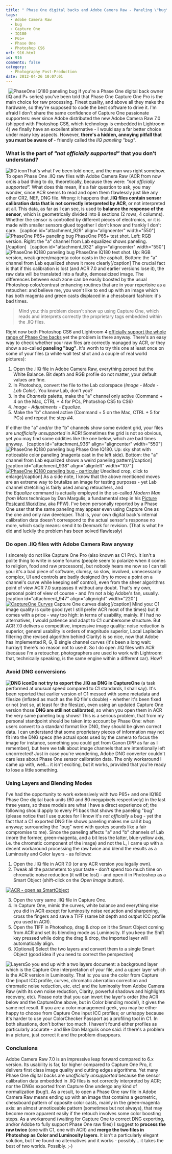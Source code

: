 ```yaml
---
title: " Phase One digital backs and Adobe Camera Raw - Paneling \"bug\"\t\t"
tags:
  - Adobe Camera Raw
  - bug
  - Capture One
  - IQ180
  - P65+
  - Phase One
  - Photoshop CS6
url: 916.html
id: 916
comments: false
category:
  - Photography Post-Production
date: 2012-04-26 10:07:01
---
```


   ![PhaseOne IQ180 paneling bug](http://localhost:8888/wp-content/uploads/2012/04/PhaseOne_IQ180_paneling_bug.jpg "PhaseOne IQ180 paneling bug") If you're a Phase One digital back owner (IQ and P+ series) you've been told that Phase One Capture One Pro is the main choice for raw processing. Finest quality, and above all they make the hardware, so they're supposed to code the best software to drive it. I'm afraid I don't share the same confidence of Capture One passionate supporters: ever since Adobe distributed the new Adobe Camera Raw 7.0 (shipped with Photoshop CS6, which technology is embedded in Lightroom 4) we finally have an excellent alternative - I would say a far better choice under many key aspects. However, **there's a hidden, annoying pitfall that you must be aware of** \- friendly called the _IIQ paneling "bug"._ 

### What is the part of _"not officially supported"_ that you don't understand?

![IIQ icon](http://localhost:8888/wp-content/uploads/2012/04/IIQ_icon.png "IIQ icon")That's what I've been told once, and the man was right somehow. To open Phase One .IIQ raw files with Adobe Camera Raw (ACR from now on)is a bad thing to do, theoretically, because they were: _"not officially supported"._ What does this mean, it's a fair question to ask, you may wonder, since ACR seems to read and open them flawlessly just like any other CR2, NEF, DNG file. Wrong: it happens that **.IIQ files contain sensor calibration data that is not correctly interpreted by ACR**, or not interpreted at all. This data, as far as I can see, is used to **balance the response of the sensor**, which is geometrically divided into 8 sections (2 rows, 4 columns). Whether the sensor is controlled by different pieces of electronics, or it is made with smaller sensors glued together I don't know and frankly I don't care.   \[caption id="attachment_929" align="aligncenter" width="550"\]![PhaseOne P65+ paneling bug](http://localhost:8888/wp-content/uploads/2012/04/PhaseOne_P65_paneling_bug.jpg "PhaseOne P65+ paneling bug") PhaseOne P65+ test shot. Left: RGB version. Right: the "a" channel from Lab equalized shows paneling.\[/caption\]   \[caption id="attachment_932" align="aligncenter" width="550"\]![PhaseOne IQ180 paneling bug](http://localhost:8888/wp-content/uploads/2012/04/PhaseOne_IQ180_paneling_bug21.jpg "PhaseOne IQ180 paneling bug") PhaseOne IQ180 test shot. Up: RGB version, weak green/magenta color casts in the asphalt. Bottom: the "a" channel from Lab equalized shows it more clearly\[/caption\] The crucial fact is that if this calibration is lost (and ACR 7.0 and earlier versions lose it), the raw data will be translated into a faulty, demosaicized image. The differences between each zone can be easily boosted by the usual Photoshop color/contrast enhancing routines that are in your repertoire as a retoucher: and believe me, you won't like to end up with an image which has both magenta and green casts displaced in a chessboard fashion: it's bad times.

> Mind you: this problem doesn't show up using Capture One, which reads and interprets correctly the proprietary tags embedded within the .IIQ files.

Right now both Photoshop CS6 and Lightroom 4 [officially support the whole range of Phase One backs](http://www.adobe.com/products/photoshop/extend.html "Supported cameras for the Camera Raw plug-in and Lightroom") yet the problem is there anyway. There's an easy way to check whether your raw files are correctly managed by ACR, or they show a so-called **paneling "bug"**. It's worth to try this one at least once on some of your files (a white wall test shot and a couple of real world pictures):

1.  Open the .IIQ file in Adobe Camera Raw, everything zeroed but the White Balance. Bit depth and RGB profile do not matter, your default values are fine.
2.  In Photoshop, convert the file to the Lab colorspace (_Image - Mode - Lab Color_). You know Lab, don't you?
3.  In the _Channels_ palette, make the "a" channel only active (Command + 4 on the Mac, CTRL + 4 for PCs, Photoshop CS5 to CS6)
4.  _Image - Adjustments - Equalize_.
5.  Make the "b" channel active (Command + 5 on the Mac, CTRL + 5 for PCs) and repeat the step #4.

If either the "a" and/or the "b" channels show some evident grid, your files are _unofficially unsupported_ in ACR! Sometimes the grid is not so obvious, yet you may find some oddities like the one below, which are bad times anyway.   \[caption id="attachment_936" align="aligncenter" width="550"\]![PhaseOne IQ180 paneling bug](http://localhost:8888/wp-content/uploads/2012/04/PhaseOne_IQ180_paneling_bug3.jpg "PhaseOne IQ180 paneling bug") Phase One IQ180. Up: sky shot with noticeable color paneling (magenta cast in the left side). Bottom: the "a" channel from Lab equalized shows a weird paneling pattern\[/caption\]   \[caption id="attachment_938" align="alignleft" width="107"\][![PhaseOne IQ180 paneling bug - particular](http://localhost:8888/wp-content/uploads/2012/04/PhaseOne_IQ180_paneling_bug3_PART-107x300.jpg "PhaseOne IQ180 paneling bug - particular")](http://localhost:8888/wp-content/uploads/2012/04/PhaseOne_IQ180_paneling_bug3_PART.jpg) Unedited crop, click to enlarge\[/caption\] As a side note, I know that the above mentioned moves are an extreme way to brutalize an image for testing purposes - yet Lab channel stretching is fairly used among retouchers, and the _Equalize_ command is actually employed in the so-called _Modern Man from Mars_ technique by Dan Margulis, a fundamental step in his [Picture Postcard Workflow](http://www.ledet.com/margulis/ppw "The Picture Postcard Workflow Panel"), aka PPW). I've been personally reported by a Phase One user that the same paneling may appear even using Capture One as the one and only raw developer. That is, your own digital back's internal calibration data doesn't correspond to the actual sensor's response no more, which sadly means: send it to Denmark for revision. (That is what he did and luckily the problem has been solved flawlessly)

### Do open .IIQ files with Adobe Camera Raw anyway

I sincerely do not like Capture One Pro (also known as C1 Pro). It isn't a polite thing to write in some forums (people seem to polarize when it comes to religion, food and raw processors), but nobody hears me now so I can tell you: it's a bad piece of software, clumsy, so slow, involved, unnecessarily complex, UI and controls are badly designed (try to move a point on a channel's curve while keeping self control), even from the sheer algorithms point of view ACR 7.0 surpasses it without any doubt. That's my own, personal point of view of course - and I'm not a big Adobe's fan, usually.   \[caption id="attachment_947" align="alignright" width="220"\][![CaptureOne Curves](http://localhost:8888/wp-content/uploads/2012/04/CaptureOne_Curves.png "CaptureOne Curves")](http://localhost:8888/wp-content/uploads/2012/04/CaptureOne_Curves.png) Capture One curves dialog\[/caption\] Mind you: C1 image quality is quite good (yet I still prefer ACR most of the times) but it comes with a price - way too high: in terms of usability, mainly. If I had no alternatives, I would patience and adapt to C1 cumbersome structure. But ACR 7.0 delivers a competitive, impressive image quality: noise reduction is superior, general usability is orders of magnitude superior, Local Laplacian filtering (the revised algorithm behind Clarity) is so nice, now that Adobe has implemented R, G, B single channel curves (it's been a long wait: hurray!) there's no reason not to use it. So I do open .IIQ files with ACR (because I'm a retoucher, photographers are used to work with Lightroom: that, technically speaking, is the same engine within a different car). How?

### Avoid DNG conversions

**![DNG icon](http://localhost:8888/wp-content/uploads/2012/04/DNG.png "DNG icon")Do not try to export the .IIQ as DNG in CaptureOne** (a task performed at unusual speed compared to C1 standards, I shall say). It's been reported that earlier version of C1 messed with some metadata and filesize (inflated as much as the IIQ file's double) - whether it's been fixed or not (not so, at least for the filesize), even using an updated Capture One version those **DNG are still not calibrated**, so when you open them in ACR the very same paneling bug shows! This is a serious problem, that from my personal standpoint should be taken into account by Phase One: when users convert to a standard format like DNG, they should be given correct data. I can understand that some proprietary pieces of information may not fit into the DNG specs (the actual spots used by the camera to focus the image for instance, something you could get from Canon DPP as far as I remember), but here we talk about image channels that are intentionally left uncorrected! Just in case you're wondering, Adobe DNG converter couldn't care less about Phase One sensor calibration data. The only workaround I came up with, well... it isn't exciting, but it works, provided that you're ready to lose a little something.

### Using Layers and Blending Modes

I've had the opportunity to work extensively with two P65+ and one IQ180 Phase One digital back units (60 and 80 megapixels respectively) in the last three years, so these models are what I have a direct experience of; the following should apply to every P1 back that shows the paneling "bug" (please notice that I use quotes for I know it's _not officially_ a bug - yet the fact that a C1 exported DNG file shows paneling makes me call it bug anyway; surrounding the "bug" word with quotes sounds like a fair compromise to me). Since the paneling affects "a" and "b" channels of Lab (more the former, green-magenta, and a bit less the latter, blue-yellow axis, i.e. the chromatic component of the image) and not the L, I came up with a decent workaround processing the raw twice and blend the results as a Luminosity and Color layers - as follows:

1.  Open the .IIQ file in ACR 7.0 (or any ACR version you legally own).
2.  Tweak all the parameters to your taste - don't spend too much time on chromatic noise reduction (it will be lost) - and open it in Photoshop as a Smart Object (shift-click on the _Open Image_ button).

[![ACR - open as SmartObject](http://localhost:8888/wp-content/uploads/2012/04/ACR_open_as_SmartObject.png "ACR - open as SmartObject")](http://localhost:8888/wp-content/uploads/2012/04/ACR_open_as_SmartObject.png)

3.  Open the very same .IIQ file in Capture One.
4.  In Capture One, mimic the curves, white balance and everything else you did in ACR except for luminosity noise reduction and sharpening, cross the fingers and save a TIFF (same bit depth and output ICC profile you used in ACR).
5.  Open the TIFF in Photoshop, drag & drop on it the Smart Object coming from ACR and set its blending mode as Luminosity. If you keep the Shift key pressed while doing the drag & drop, the imported layer will automatically align.
6.  \[Optional\] Select the two layers and convert them to a single Smart Object (good idea if you need to correct the perspective)

![Layers](http://localhost:8888/wp-content/uploads/2012/04/Layers.png "Layers")So you end up with a two layers document: a background layer which is the Capture One interpretation of your file, and a upper layer which is the ACR version in Luminosity. That is: you use the color from Capture One (input ICC profile, curves, chromatic aberration correction and chromatic noise reduction, etc. etc) and the luminosity from Adobe Camera Raw (with its own noise reduction, Clarity, powerful shadows and highlights recovery, etc). Please note that you can invert the layer's order (the ACR below and the CaptureOne above, but in Color blending mode!), it gives the same net result. If you are a color management geek, you may be either happy to choose from Capture One input ICC profiles; or unhappy because it's harder to use your ColorChecker Passport as a profiling tool in C1. In both situations, don't bother too much. I haven't found either profiles as particularly accurate - and like Dan Margulis once said: if there's a problem in a picture, just correct it and the problem disappears.

### Conclusions

Adobe Camera Raw 7.0 is an impressive leap forward compared to 6.x version. Its usability is far, far higher compared to Capture One Pro, it delivers first class image quality and cutting edges algorithms. Yet many Phase One digital backs are _unofficially unsupported_ because the sensor calibration data embedded in .IIQ files is not correctly interpreted by ACR; nor the DNGs exported from Capture One undergo any kind of normalization (bug!). As a result, to open a Phase One raw file in Adobe Camera Raw means ending up with an image that contains a geometric, chessboard pattern of opposite color casts, mainly in the green-magenta axis: an almost unnoticeable pattern (sometimes but not always), that may become more apparent easily if the retouch involves some color boosting steps. As a workaround (waiting for Capture One to correct DNG exporting, and/or Adobe to fully support Phase One raw files) I suggest to **process the raw twice** (one with C1, one with ACR) and **merge the two files in Photoshop as Color and Luminosity layers**. It isn't a particularly elegant solution, but I've found no alternatives and it works - possibly... it takes the best of two worlds. Possibly. ;-)